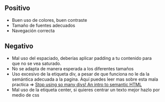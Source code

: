 ## Positivo
* Buen uso de colores, buen contraste
* Tamaño de fuentes adecuados
* Navegación correcta
## Negativo
* Mal uso del espaciado, deberías aplicar padding a tu contenido para que no se vea saturado.
* No se adapta de manera esperada a los diferentes tamaños
* Uso excesivo de la etiqueta div, a pesar de que funciona no le da la semántica adecuada a la pagina. Aquí puedes leer mas sobre esta mala practica => [Stop using so many divs! An intro to semantic HTML](https://dev.to/kenbellows/stop-using-so-many-divs-an-intro-to-semantic-html-3i9i)
* Mal uso de la etiqueta center, si quieres centrar un texto mejor hazlo por medio de css
